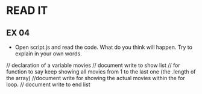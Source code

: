 # READ IT
## EX 04
* Open script.js and read the code. What do you think will happen. Try to explain in your own words.

// declaration of a variable movies
// document write to show list 
// for function to say keep showing all movies from 1 to the last one (the .length of the array)
//document write for showing the actual movies within the for loop.
// document write to end list